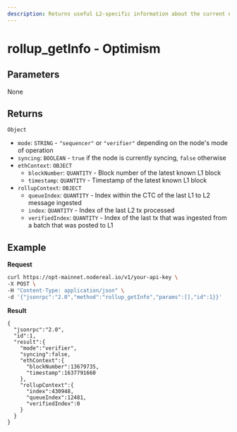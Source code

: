 ```yaml
---
description: Returns useful L2-specific information about the current node.
---
```


# rollup\_getInfo - Optimism

## Parameters

None

## Returns

`Object`

* `mode`: `STRING` - `"sequencer"` or `"verifier"` depending on the node's mode of operation
* `syncing`: `BOOLEAN` - `true` if the node is currently syncing, `false` otherwise
* `ethContext`: `OBJECT`
  * `blockNumber`: `QUANTITY` - Block number of the latest known L1 block
  * `timestamp`: `QUANTITY` - Timestamp of the latest known L1 block
* `rollupContext`: `OBJECT`
  * `queueIndex`: `QUANTITY` - Index within the CTC of the last L1 to L2 message ingested
  * `index`: `QUANTITY` - Index of the last L2 tx processed
  * `verifiedIndex`: `QUANTITY` - Index of the last tx that was ingested from a batch that was posted to L1

## Example

**Request**

```bash
curl https://opt-mainnet.nodereal.io/v1/your-api-key \
-X POST \
-H "Content-Type: application/json" \
-d '{"jsonrpc":"2.0","method":"rollup_getInfo","params":[],"id":1}}'
```

**Result**

```
{
  "jsonrpc":"2.0",
  "id":1,
  "result":{
    "mode":"verifier",
    "syncing":false,
    "ethContext":{
      "blockNumber":13679735,
      "timestamp":1637791660
    },
    "rollupContext":{
      "index":430948,
      "queueIndex":12481,
      "verifiedIndex":0
    }
  }
}
```
